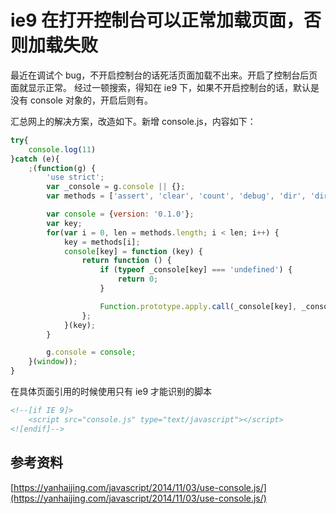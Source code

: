 # ie9 在打开控制台可以正常加载页面，否则加载失败

最近在调试个 bug，不开启控制台的话死活页面加载不出来。开启了控制台后页面就显示正常。
经过一顿搜索，得知在 ie9 下，如果不开启控制台的话，默认是没有 console 对象的，开启后则有。

汇总网上的解决方案，改造如下。新增 console.js，内容如下：

```javascript
try{
    console.log(11)
}catch (e){
    ;(function(g) {
        'use strict';
        var _console = g.console || {};
        var methods = ['assert', 'clear', 'count', 'debug', 'dir', 'dirxml', 'exception', 'error', 'group', 'groupCollapsed', 'groupEnd', 'info', 'log', 'profile', 'profileEnd', 'table', 'time', 'timeEnd', 'timeStamp', 'trace', 'warn'];

        var console = {version: '0.1.0'};
        var key;
        for(var i = 0, len = methods.length; i < len; i++) {
            key = methods[i];
            console[key] = function (key) {
                return function () {
                    if (typeof _console[key] === 'undefined') {
                        return 0;
                    }

                    Function.prototype.apply.call(_console[key], _console, arguments);
                };
            }(key);
        }

        g.console = console;
    }(window));
}
```

在具体页面引用的时候使用只有 ie9 才能识别的脚本

```html
<!--[if IE 9]>
	<script src="console.js" type="text/javascript"></script>
<![endif]-->

```

## 参考资料
[https://yanhaijing.com/javascript/2014/11/03/use-console.js/](https://yanhaijing.com/javascript/2014/11/03/use-console.js/)


